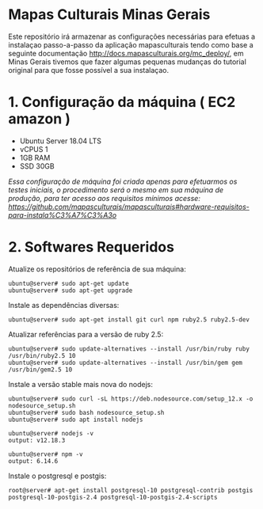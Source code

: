 # Mapas Culturais Minas Gerais

Este repositório irá armazenar as configurações necessárias para efetuas a instalaçao passo-a-passo da aplicação mapasculturais tendo como base a seguinte documentação http://docs.mapasculturais.org/mc_deploy/, em Minas Gerais tivemos que fazer algumas pequenas mudanças do tutorial original para que fosse possível a sua instalaçao.

# 1. Configuração da máquina ( EC2 amazon )

 * Ubuntu Server 18.04 LTS
 * vCPUS 1
 * 1GB RAM
 * SSD 30GB

<i>Essa configuração de máquina foi criada apenas para efetuarmos os testes iniciais, o procedimento será o mesmo em sua máquina de produção, para ter acesso aos requisitos mínimos acesse: https://github.com/mapasculturais/mapasculturais#hardware-requisitos-para-instala%C3%A7%C3%A3o</i>

# 2. Softwares Requeridos

  Atualize os repositórios de referência de sua máquina:
  
  ``` ubuntu@server# sudo apt-get update ```</br>
  ``` ubuntu@server# sudo apt-get upgrade ```</br>
  
  Instale as dependências diversas:
  
  ``` ubuntu@server# sudo apt-get install git curl npm ruby2.5 ruby2.5-dev ``` </br>
  
  Atualizar referências para a versão de ruby 2.5:
  
  ``` ubuntu@server# sudo update-alternatives --install /usr/bin/ruby ruby /usr/bin/ruby2.5 10 ``` </br>
  ``` ubuntu@server# sudo update-alternatives --install /usr/bin/gem gem /usr/bin/gem2.5 10 ``` </br>
  
  Instale a versão stable mais nova do nodejs:
  
  ```ubuntu@server# sudo curl -sL https://deb.nodesource.com/setup_12.x -o nodesource_setup.sh ``` </br>
  ```ubuntu@server# sudo bash nodesource_setup.sh  ``` </br>
  ```ubuntu@server# sudo apt install nodejs ``` </br>
  
  ```ubuntu@server# nodejs -v ``` </br>
  ```output: v12.18.3```
  
  ```ubuntu@server# npm -v ``` </br>
  ```output: 6.14.6```
  
  Instale o postgresql e postgis: 
  
  ``` root@server# apt-get install postgresql-10 postgresql-contrib postgis postgresql-10-postgis-2.4 postgresql-10-postgis-2.4-scripts ```
  
  
